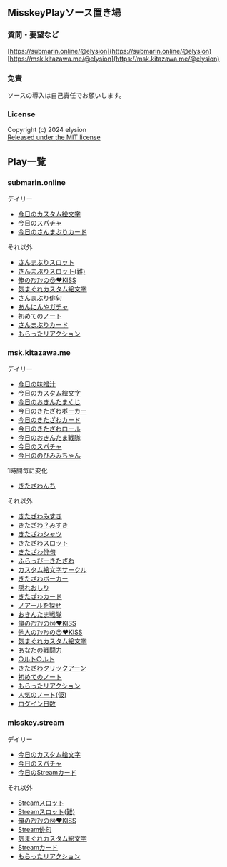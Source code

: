 ## MisskeyPlayソース置き場

### 質問・要望など
[https://submarin.online/@elysion](https://submarin.online/@elysion)
[https://msk.kitazawa.me/@elysion](https://msk.kitazawa.me/@elysion)

### 免責
ソースの導入は自己責任でお願いします。

### License
Copyright (c) 2024 elysion  
[Released under the MIT license](https://github.com/elysion-pre/MisskeyPlay/blob/main/LICENSE)

## Play一覧

### submarin.online
デイリー
- [今日のカスタム絵文字](./page/submarin/9scqjq2uzb.md)
- [今日のスパチャ](./page/submarin/9sd295l9gv.md)
- [今日のさんまぶりカード](./page/submarin/9wpzs3gwig.md)

それ以外
- [さんまぶりスロット](./page/submarin/9scg0eomec.md)
- [さんまぶりスロット(難)](./page/submarin/9scovkaiau.md)
- [俺のｱﾂｱﾂの😚❤️KISS](./page/submarin/9scr3d3ljh.md)
- [気まぐれカスタム絵文字](./page/submarin/9scukcuqsm.md)
- [さんまぶり俳句](./page/submarin/9sd0zgazmq.md)
- [あんにんやガチャ](./page/submarin/9seoknmtqm.md)
- [初めてのノート](./page/submarin/9v6obzef07.md)
- [さんまぶりカード](./page/submarin/9wpzr2j1d5.md)
- [もらったリアクション](./page/submarin/9z0z43izkk.md)

### msk.kitazawa.me
デイリー
- [今日の味噌汁](./page/kitazawa/9kpwqxi4em.md)
- [今日のカスタム絵文字](./page/kitazawa/9myvsfjrwc.md)
- [今日のおきんたまくじ](./page/kitazawa/9n5cq6xc5s.md)
- [今日のきたざわポーカー](./page/kitazawa/9q0vlqrb4u.md)
- [今日のきたざわカード](./page/kitazawa/9qnbvu3oua.md)
- [今日のきたざわロール](./page/kitazawa/9qq9t8jatx.md)
- [今日のおきんたま戦隊](./page/kitazawa/9rbw92rnzh.md)
- [今日のスパチャ](./page/kitazawa/9rtawsjc34.md)
- [今日ののびみみちゃん](./page/kitazawa/9sk84yujhh.md)

1時間毎に変化
- [きたざわんち](./page/kitazawa/9vutr0h6cy.md)

それ以外
- [きたざわみすき](./page/kitazawa/9jwc5kdl75.md)
-  [きたざわ？みすき](./page/kitazawa/9jwcu4es7u.md)
- [きたざわシャツ](./page/kitazawa/9k0ox0zb4p.md)
- [きたざわスロット](./page/kitazawa/9n1sj9k890.md)
- [きたざわ俳句](./page/kitazawa/9oi9xawja0.md)
- [ふらっぴーきたざわ](./page/kitazawa/9p6mbptl7d.md)
- [カスタム絵文字サークル](./page/kitazawa/9pryd9gakh.md)
- [きたざわポーカー](./page/kitazawa/9q0hgbo2wy.md)
- [隠れおしり](./page/kitazawa/9qkik732ej.md)
- [きたざわカード](./page/kitazawa/9quc8vp8ry.md)
- [ノアーﾉﾚを探せ](./page/kitazawa/9r4dbonkzl.md)
- [おきんたま戦隊](./page/kitazawa/9rc0j6qzt3.md)
- [俺のｱﾂｱﾂの😚❤️KISS](./page/kitazawa/9rn1fjsb6j.md)
- [他人のｱﾂｱﾂの😚❤️KISS](./page/kitazawa/9rneqzbgn8.md)
- [気まぐれカスタム絵文字](./page/kitazawa/9rzua8426v.md)
- [あなたの戦闘力](./page/kitazawa/9v7lf1q091.md)
- [○ルト○ルト](./page/kitazawa/9vudzmzjub.md)
- [きたざわクリックアーン](./page/kitazawa/9w66sr0466.md)
- [初めてのノート](./page/kitazawa/9x8aji5tu5.md)
- [もらったリアクション](./page/kitazawa/9x8uvz3gb6.md)
- [人気のノート(仮)](./page/kitazawa/9z5gdoekm4.md)
- [ログイン日数](./page/kitazawa/9z9ow5wnyo.md)

### misskey.stream
デイリー
- [今日のカスタム絵文字](./page/stream/9te15jf7fe.md)
- [今日のスパチャ](./page/stream/9uis0l3gd12305xp.md)
- [今日のStreamカード](./page/stream/9wpztwa2xtf10ca7.md)

それ以外
- [Streamスロット](./page/stream/9te0mbzqf3.md)
- [Streamスロット(難)](./page/stream/9uuq0pqprccq00tn.md)
- [俺のｱﾂｱﾂの😚❤️KISS](./page/stream/9ui0o7j7d12304zk.md)
- [Stream俳句](./page/stream/9uih9xbnd12305qd.md)
- [気まぐれカスタム絵文字](./page/stream/9uipd6yld12305wz.md)
- [Streamカード](./page/stream/9wpztb1yxtf10ca6.md)
- [もらったリアクション](./page/stream/9z0zshdmpatd06jr.md)


